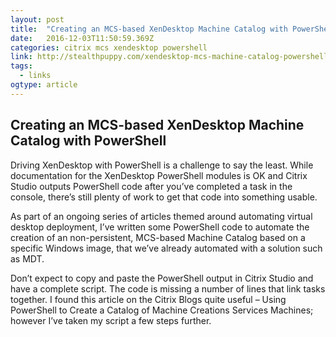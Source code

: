 ```yaml
---
layout: post
title:  "Creating an MCS-based XenDesktop Machine Catalog with PowerShell - Aaron Parker"
date:   2016-12-03T11:50:59.369Z
categories: citrix mcs xendesktop powershell
link: http://stealthpuppy.com/xendesktop-mcs-machine-catalog-powershell/
tags:
  - links
ogtype: article
---
```


## Creating an MCS-based XenDesktop Machine Catalog with PowerShell

Driving XenDesktop with PowerShell is a challenge to say the least. While documentation for the XenDesktop PowerShell modules is OK and Citrix Studio outputs PowerShell code after you’ve completed a task in the console, there’s still plenty of work to get that code into something usable.

As part of an ongoing series of articles themed around automating virtual desktop deployment, I’ve written some PowerShell code to automate the creation of an non-persistent, MCS-based Machine Catalog based on a specific Windows image, that we’ve already automated with a solution such as MDT.

Don’t expect to copy and paste the PowerShell output in Citrix Studio and have a complete script. The code is missing a number of lines that link tasks together. I found this article on the Citrix Blogs quite useful – Using PowerShell to Create a Catalog of Machine Creations Services Machines; however I’ve taken my script a few steps further.
